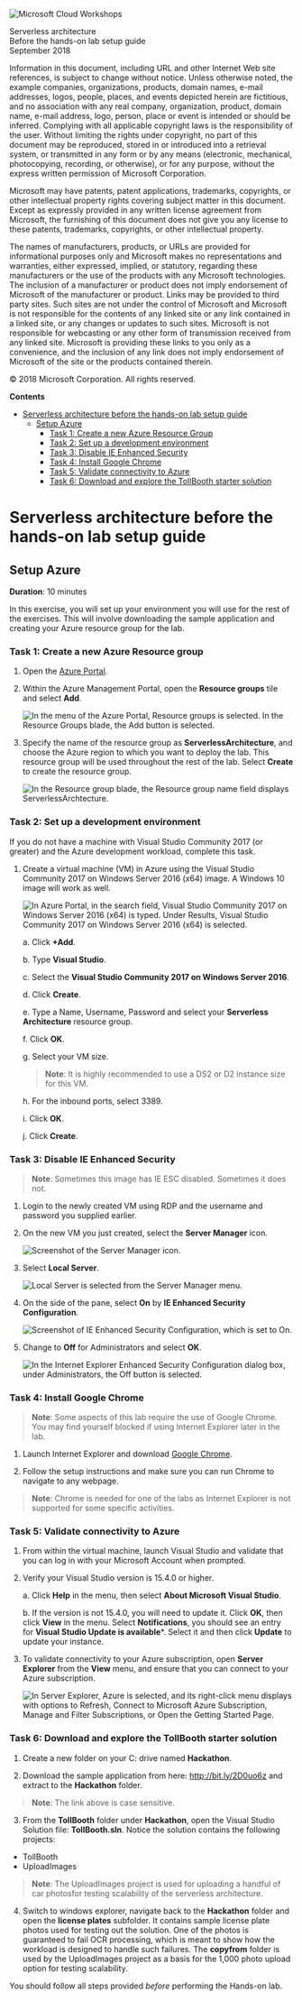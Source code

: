 ![](https://github.com/Microsoft/MCW-Template-Cloud-Workshop/raw/master/Media/ms-cloud-workshop.png 'Microsoft Cloud Workshops')

<div class="MCWHeader1">
Serverless architecture
</div>

<div class="MCWHeader2">
Before the hands-on lab setup guide
</div>

<div class="MCWHeader3">
September 2018
</div>

Information in this document, including URL and other Internet Web site references, is subject to change without notice. Unless otherwise noted, the example companies, organizations, products, domain names, e-mail addresses, logos, people, places, and events depicted herein are fictitious, and no association with any real company, organization, product, domain name, e-mail address, logo, person, place or event is intended or should be inferred. Complying with all applicable copyright laws is the responsibility of the user. Without limiting the rights under copyright, no part of this document may be reproduced, stored in or introduced into a retrieval system, or transmitted in any form or by any means (electronic, mechanical, photocopying, recording, or otherwise), or for any purpose, without the express written permission of Microsoft Corporation.

Microsoft may have patents, patent applications, trademarks, copyrights, or other intellectual property rights covering subject matter in this document. Except as expressly provided in any written license agreement from Microsoft, the furnishing of this document does not give you any license to these patents, trademarks, copyrights, or other intellectual property.

The names of manufacturers, products, or URLs are provided for informational purposes only and Microsoft makes no representations and warranties, either expressed, implied, or statutory, regarding these manufacturers or the use of the products with any Microsoft technologies. The inclusion of a manufacturer or product does not imply endorsement of Microsoft of the manufacturer or product. Links may be provided to third party sites. Such sites are not under the control of Microsoft and Microsoft is not responsible for the contents of any linked site or any link contained in a linked site, or any changes or updates to such sites. Microsoft is not responsible for webcasting or any other form of transmission received from any linked site. Microsoft is providing these links to you only as a convenience, and the inclusion of any link does not imply endorsement of Microsoft of the site or the products contained therein.

© 2018 Microsoft Corporation. All rights reserved.

**Contents**

- [Serverless architecture before the hands-on lab setup guide](#serverless-architecture-before-the-hands-on-lab-setup-guide)
    - [Setup Azure](#setup-azure)
        - [Task 1: Create a new Azure Resource Group](#task-1-create-a-new-azure-resource-group)
        - [Task 2: Set up a development environment](#task-2-set-up-a-development-environment)
        - [Task 3: Disable IE Enhanced Security](#task-3-disable-ie-enhanced-security)
        - [Task 4: Install Google Chrome](#task-4-install-google-chrome)
        - [Task 5: Validate connectivity to Azure](#task-5-validate-connectivity-to-azure)
        - [Task 6: Download and explore the TollBooth starter solution](#task-6-download-and-explore-the-tollbooth-starter-solution)

# Serverless architecture before the hands-on lab setup guide 

## Setup Azure 

**Duration**: 10 minutes

In this exercise, you will set up your environment you will use for the rest of the exercises. This will involve downloading the sample application and creating your Azure resource group for the lab.

### Task 1: Create a new Azure Resource group

1.  Open the [Azure Portal](https://portal.azure.com).

2.  Within the Azure Management Portal, open the **Resource groups** tile and select **Add**.

    ![In the menu of the Azure Portal, Resource groups is selected. In the Resource Groups blade, the Add button is selected.](images/Setup/image9.png 'Azure Portal')

3.  Specify the name of the resource group as **ServerlessArchitecture**, and choose the Azure region to which you want to deploy the lab. This resource group will be used throughout the rest of the lab. Select **Create** to create the resource group.

    ![In the Resource group blade, the Resource group name field displays ServerlessArchtecture.](images/Setup/image10.png 'Resource group blade')

### Task 2: Set up a development environment

If you do not have a machine with Visual Studio Community 2017 (or greater) and the Azure development workload, complete this task.

1.  Create a virtual machine (VM) in Azure using the Visual Studio Community 2017 on Windows Server 2016 (x64) image. A Windows 10 image will work as well.

    ![In Azure Portal, in the search field, Visual Studio Community 2017 on Windows Server 2016 (x64) is typed. Under Results, Visual Studio Community 2017 on Windows Server 2016 (x64) is selected.](images/Setup/image3.png 'Azure Portal')

    a.  Click **+Add**.

    b.  Type **Visual Studio**.

    c.  Select the **Visual Studio Community 2017 on Windows Server 2016**.

    d.  Click **Create**.

    e.  Type a Name, Username, Password and select your **Serverless Architecture** resource group.

    f.  Click **OK**.

    g.  Select your VM size.

    >**Note**: It is highly recommended to use a DS2 or D2 instance size for this VM.

    h.  For the inbound ports, select 3389.

    i.  Click **OK**.

    j.  Click **Create**.

### Task 3: Disable IE Enhanced Security

>**Note**: Sometimes this image has IE ESC disabled. Sometimes it does not.

1.  Login to the newly created VM using RDP and the username and password you supplied earlier.

2.  On the new VM you just created, select the **Server Manager** icon.

    ![Screenshot of the Server Manager icon.](images/Setup/image4.png 'Server Manager icon')

4.  Select **Local Server**.

    ![Local Server is selected from the Server Manager menu.](images/Setup/image5.png 'Server Manager menu')

5.  On the side of the pane, select **On** by **IE Enhanced Security Configuration**.

    ![Screenshot of IE Enhanced Security Configuration, which is set to On.](images/Setup/image6.png 'IE Enhanced Security Configuration')

6.  Change to **Off** for Administrators and select **OK**.

    ![In the Internet Explorer Enhanced Security Configuration dialog box, under Administrators, the Off button is selected.](images/Setup/image7.png 'Internet Explorer Enhanced Security Configuration dialog box')

### Task 4: Install Google Chrome

>**Note**: Some aspects of this lab require the use of Google Chrome. You may find yourself blocked if using Internet Explorer later in the lab.

1.  Launch Internet Explorer and download [Google Chrome](https://www.google.com/chrome/).

2.  Follow the setup instructions and make sure you can run Chrome to navigate to any webpage.

>**Note**: Chrome is needed for one of the labs as Internet Explorer is not supported for some specific activities.

### Task 5: Validate connectivity to Azure

1.  From within the virtual machine, launch Visual Studio and validate that you can log in with your Microsoft Account when prompted.

2.  Verify your Visual Studio version is 15.4.0 or higher.

    a.  Click **Help** in the menu, then select **About Microsoft Visual Studio**.

    b.  If the version is not 15.4.0, you will need to update it.  Click **OK**, then click **View** in the menu.  Select **Notifications**, you should see an entry for **Visual Studio Update is available***.  Select it and then click **Update** to update your instance.

2.  To validate connectivity to your Azure subscription, open **Server Explorer** from the **View** menu, and ensure that you can connect to your Azure subscription.

    ![In Server Explorer, Azure is selected, and its right-click menu displays with options to Refresh, Connect to Microsoft Azure Subscription, Manage and Filter Subscriptions, or Open the Getting Started Page.](images/Setup/image8.png 'Server Explorer')

### Task 6: Download and explore the TollBooth starter solution

1.  Create a new folder on your C: drive named **Hackathon**.

2.  Download the sample application from here: <http://bit.ly/2D0uo6z> and extract to the **Hackathon** folder.

>**Note**: The link above is case sensitive.

3.  From the **TollBooth** folder under **Hackathon**, open the Visual Studio Solution file: **TollBooth.sln**.  Notice the solution contains the following projects:

- TollBooth
- UploadImages

>**Note**:  The UploadImages project is used for uploading a handful of car photosfor testing scalability of the serverless architecture.

4.  Switch to windows explorer, navigate back to the **Hackathon** folder and open the **license plates** subfolder. It contains sample license plate photos used for testing out the solution. One of the photos is guaranteed to fail OCR processing, which is meant to show how the workload is designed to handle such failures. The **copyfrom** folder is used by the UploadImages project as a basis for the 1,000 photo upload option for testing scalability.

You should follow all steps provided *before* performing the Hands-on lab.
